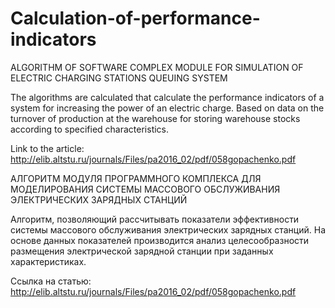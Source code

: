 # Calculation-of-performance-indicators

ALGORITHM OF SOFTWARE COMPLEX MODULE FOR SIMULATION OF ELECTRIC CHARGING STATIONS QUEUING SYSTEM

The algorithms are calculated that calculate the performance indicators of a system for increasing the power of an electric charge. Based on data on the turnover of production at the warehouse for storing warehouse stocks according to specified characteristics.

Link to the article:  http://elib.altstu.ru/journals/Files/pa2016_02/pdf/058gopachenko.pdf


АЛГОРИТМ МОДУЛЯ ПРОГРАММНОГО КОМПЛЕКСА ДЛЯ МОДЕЛИРОВАНИЯ СИСТЕМЫ МАССОВОГО ОБСЛУЖИВАНИЯ ЭЛЕКТРИЧЕСКИХ ЗАРЯДНЫХ СТАНЦИЙ

Алгоритм, позволяющий рассчитывать показатели эффективности системы массового обслуживания электрических зарядных станций. На основе данных показателей производится анализ целесообразности размещения электрической зарядной
станции при заданных характеристиках.

Ссылка на статью:  http://elib.altstu.ru/journals/Files/pa2016_02/pdf/058gopachenko.pdf
